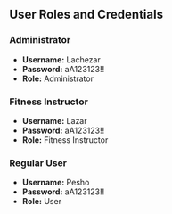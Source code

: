 ## User Roles and Credentials

### Administrator
- **Username:** Lachezar
- **Password:** aA123123!!
- **Role:** Administrator

### Fitness Instructor
- **Username:** Lazar
- **Password:** aA123123!!
- **Role:** Fitness Instructor

### Regular User
- **Username:** Pesho
- **Password:** aA123123!!
- **Role:** User
